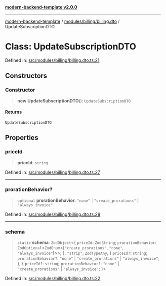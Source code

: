 [**modern-backend-template v2.0.0**](../../../../README.md)

***

[modern-backend-template](../../../../modules.md) / [modules/billing/billing.dto](../README.md) / UpdateSubscriptionDTO

# Class: UpdateSubscriptionDTO

Defined in: [src/modules/billing/billing.dto.ts:21](https://github.com/maemreyo/saas-4cus-nodejs/blob/1a77de11cd6eaefe66c31c7f5de281673fc25ce5/src/modules/billing/billing.dto.ts#L21)

## Constructors

### Constructor

> **new UpdateSubscriptionDTO**(): `UpdateSubscriptionDTO`

#### Returns

`UpdateSubscriptionDTO`

## Properties

### priceId

> **priceId**: `string`

Defined in: [src/modules/billing/billing.dto.ts:27](https://github.com/maemreyo/saas-4cus-nodejs/blob/1a77de11cd6eaefe66c31c7f5de281673fc25ce5/src/modules/billing/billing.dto.ts#L27)

***

### prorationBehavior?

> `optional` **prorationBehavior**: `"none"` \| `"create_prorations"` \| `"always_invoice"`

Defined in: [src/modules/billing/billing.dto.ts:28](https://github.com/maemreyo/saas-4cus-nodejs/blob/1a77de11cd6eaefe66c31c7f5de281673fc25ce5/src/modules/billing/billing.dto.ts#L28)

***

### schema

> `static` **schema**: `ZodObject`\<\{ `priceId`: `ZodString`; `prorationBehavior`: `ZodOptional`\<`ZodEnum`\<\[`"create_prorations"`, `"none"`, `"always_invoice"`\]\>\>; \}, `"strip"`, `ZodTypeAny`, \{ `priceId?`: `string`; `prorationBehavior?`: `"none"` \| `"create_prorations"` \| `"always_invoice"`; \}, \{ `priceId?`: `string`; `prorationBehavior?`: `"none"` \| `"create_prorations"` \| `"always_invoice"`; \}\>

Defined in: [src/modules/billing/billing.dto.ts:22](https://github.com/maemreyo/saas-4cus-nodejs/blob/1a77de11cd6eaefe66c31c7f5de281673fc25ce5/src/modules/billing/billing.dto.ts#L22)

